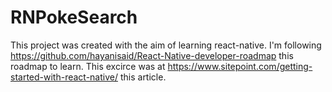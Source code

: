 # RNPokeSearch

This project was created with the aim of learning react-native. I'm following https://github.com/hayanisaid/React-Native-developer-roadmap this roadmap to learn. 
This excirce was at https://www.sitepoint.com/getting-started-with-react-native/ this article.
